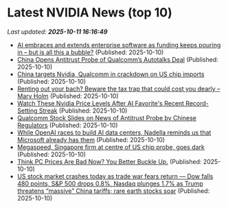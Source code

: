 # Latest NVIDIA News (top 10)
_Last updated: **2025-10-11 16:16:49**_

- [AI embraces and extends enterprise software as funding keeps pouring in – but is all this a bubble?](https://siliconangle.com/2025/10/10/ai-embraces-extends-enterprise-software-funding-keeps-pouring-bubble/) (Published: 2025-10-10)
- [China Opens Antitrust Probe of Qualcomm’s Autotalks Deal](https://www.livemint.com/companies/company-results/china-opens-antitrust-probe-of-qualcomm-s-autotalks-deal-11760112290331.html) (Published: 2025-10-10)
- [China targets Nvidia, Qualcomm in crackdown on US chip imports](https://nypost.com/2025/10/10/business/china-targets-nvidia-qualcomm-in-crackdown-on-us-chip-imports/) (Published: 2025-10-10)
- [Renting out your bach? Beware the tax trap that could cost you dearly – Mary Holm](https://www.nzherald.co.nz/business/personal-finance/tax/renting-out-your-bach-beware-the-tax-trap-that-could-cost-you-dearly-mary-holm/U7IIATIQBZDIVPBVLJKKM5E5ZI/) (Published: 2025-10-10)
- [Watch These Nvidia Price Levels After AI Favorite's Recent Record-Setting Streak](https://consent.yahoo.com/v2/collectConsent?sessionId=1_cc-session_f2371b29-5514-4ee6-945d-173432dcd487) (Published: 2025-10-10)
- [Qualcomm Stock Slides on News of Antitrust Probe by Chinese Regulators](https://www.investopedia.com/qualcomm-stock-slides-on-news-of-antitrust-probe-by-chinese-regulators-11827911) (Published: 2025-10-10)
- [While OpenAI races to build AI data centers, Nadella reminds us that Microsoft already has them](https://biztoc.com/x/59ece4f2dc35d1bc) (Published: 2025-10-10)
- [Megaspeed, Singapore firm at centre of US chip probe, goes dark](https://www.straitstimes.com/business/megaspeed-singapore-firm-at-centre-of-us-chip-probe-goes-dark) (Published: 2025-10-10)
- [Think PC Prices Are Bad Now? You Better Buckle Up.](https://gizmodo.com/think-pc-prices-are-bad-now-you-better-buckle-up-2000670984) (Published: 2025-10-10)
- [US stock market crashes today as trade war fears return — Dow falls 480 points, S&P 500 drops 0.8%, Nasdaq plunges 1.7% as Trump threatens “massive” China tariffs; rare earth stocks soar](https://economictimes.indiatimes.com/news/international/us/us-stock-market-crashes-today-as-trade-war-fears-return-dow-falls-480-points-sp-500-drops-0-8-nasdaq-plunges-1-7-as-trump-threatens-massive-china-tariffs-rare-earth-stocks-soar/articleshow/124458142.cms) (Published: 2025-10-10)
